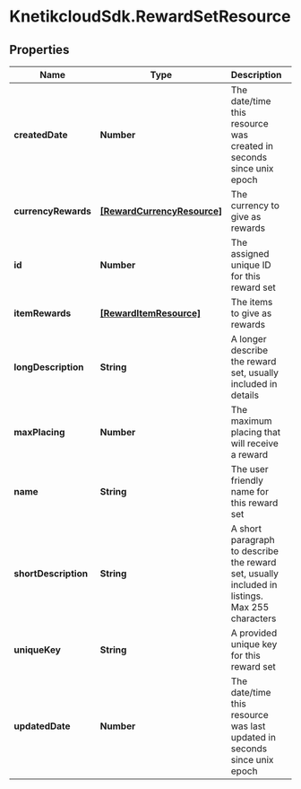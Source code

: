 # KnetikcloudSdk.RewardSetResource

## Properties
Name | Type | Description | Notes
------------ | ------------- | ------------- | -------------
**createdDate** | **Number** | The date/time this resource was created in seconds since unix epoch | [optional] 
**currencyRewards** | [**[RewardCurrencyResource]**](RewardCurrencyResource.md) | The currency to give as rewards | [optional] 
**id** | **Number** | The assigned unique ID for this reward set | [optional] 
**itemRewards** | [**[RewardItemResource]**](RewardItemResource.md) | The items to give as rewards | [optional] 
**longDescription** | **String** | A longer describe the reward set, usually included in details | [optional] 
**maxPlacing** | **Number** | The maximum placing that will receive a reward | [optional] 
**name** | **String** | The user friendly name for this reward set | 
**shortDescription** | **String** | A short paragraph to describe the reward set, usually included in listings.  Max 255 characters | [optional] 
**uniqueKey** | **String** | A provided unique key for this reward set | [optional] 
**updatedDate** | **Number** | The date/time this resource was last updated in seconds since unix epoch | [optional] 


